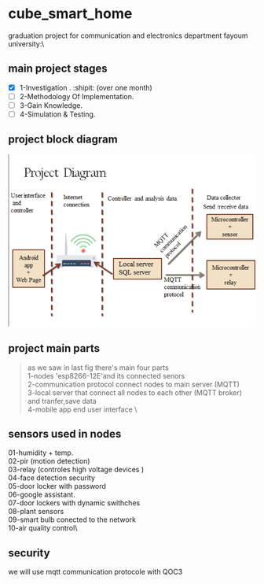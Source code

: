 # cube_smart_home
graduation project for communication and electronics department fayoum university:\
## main project stages 
- [x] 1-Investigation . :shipit:  (over one month) 
- [ ] 2-Methodology Of Implementation.
- [ ] 3-Gain Knowledge.
- [ ] 4-Simulation & Testing.

## project block diagram 
![](Screenshot.png)
## project main parts 
> as we saw in last fig there's main four parts \
1-nodes 'esp8266-12E'and its connected senors \
2-communication protocol connect nodes to main server (MQTT)\
3-local server that connect all nodes to each other (MQTT broker) and tranfer,save data \
4-mobile app end user interface  \

## sensors used in nodes 
01-humidity + temp.\
02-pir (motion detection)\
03-relay (controles high voltage devices )\
04-face detection security \
05-door locker with password\
06-google assistant.\
07-door lockers with dynamic swithches  \
08-plant sensors\
09-smart bulb conected to the network\
10-air quality control\

## security
we will use mqtt communication protocole with QOC3
